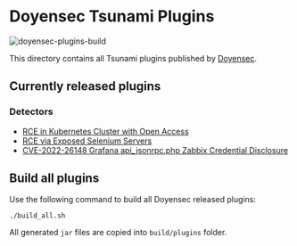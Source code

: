 # Doyensec Tsunami Plugins

![doyensec-plugins-build](https://github.com/google/tsunami-security-scanner-plugins/workflows/doyensec-plugins-build/badge.svg)

This directory contains all Tsunami plugins published by
[Doyensec](https://doyensec.com/).

## Currently released plugins

### Detectors

*   [RCE in Kubernetes Cluster with Open Access](https://github.com/google/tsunami-security-scanner-plugins/tree/master/doyensec/detectors/kubernetes_rce_via_open_access)
*   [RCE via Exposed Selenium Servers](https://github.com/google/tsunami-security-scanner-plugins/tree/master/doyensec/detectors/selenium_grid_rce_via_exposed_server)
*   [CVE-2022-26148 Grafana api_jsonrpc.php Zabbix Credential Disclosure](https://github.com/google/tsunami-security-scanner-plugins/tree/master/doyensec/detectors/grafana_zabbix_credential_disclosure)

## Build all plugins

Use the following command to build all Doyensec released plugins:

```
./build_all.sh
```

All generated `jar` files are copied into `build/plugins` folder.
